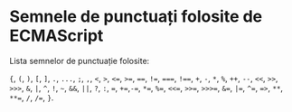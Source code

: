 # Semnele de punctuați folosite de ECMAScript

Lista semnelor de punctuație folosite:

`{`, `(`, `)`, `[`, `]`, `.`, `...`, `;`, `,`, `<`, `>`, `<=`, `>=`, `==`, `!=`, `===`, `!==`, `+`, `‐`, `*`, `%`, `++`, `‐‐`, `<<`, `>>`, `>>>`, `&`, `|`, `^`, `!`, `~`, `&&`, `||`, `?`, `:`, `=`, `+=`,`‐=`, `*=`, `%=`, `<<=`, `>>=`, `>>>=`, `&=`, `|=`, `^=`, `=>`, `**`, `**=`, `/`, `/=`, `}`.
